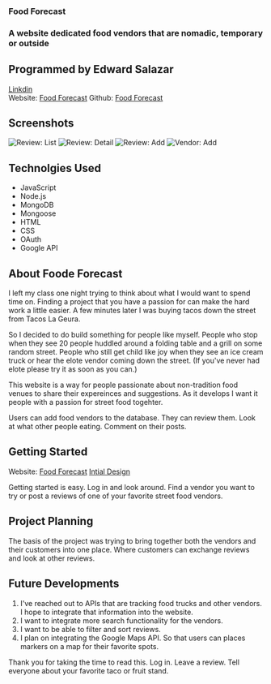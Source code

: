 ### Food Forecast
### A website dedicated food vendors that are nomadic, temporary or outside

## Programmed by Edward Salazar
[Linkdin](https://www.linkedin.com/in/edward-salazar-1744228b/)  
Website: [Food Forecast](https://food-forecast.herokuapp.com/)
Github: [Food Forecast](https://github.com/EdASalazar/foodforecast)

## Screenshots
![Review: List](https://i.imgur.com/J5x7Zfj.png)
![Review: Detail](https://i.imgur.com/4XozTt8.png)
![Review: Add](https://i.imgur.com/crXtrQM.png)
![Vendor: Add](https://i.imgur.com/Gl7e86D.png)

## Technolgies Used
* JavaScript
* Node.js
* MongoDB
* Mongoose
* HTML
* CSS
* OAuth
* Google API

## About Foode Forecast

I left my class one night trying to think about what I would want to spend time on. Finding a project that you have a passion for can make the hard work a little easier. A few minutes later I was buying tacos down the street from Tacos La Geura. 

So I decided to do build something for people like myself. People who stop when they see 20 people huddled around a folding table and a grill on some random street. People who still get child like joy when they see an ice cream truck or hear the elote vendor coming down the street. (If you've never had elote please try it as soon as you can.)

This website is a way for people passionate about non-tradition food venues to share their expereinces and suggestions. As it develops I want it people with a passion for street food togehter.

Users can add food vendors to the database. They can review them. Look at what other people eating. Comment on their posts. 

## Getting Started

Website: [Food Forecast](https://food-forecast.herokuapp.com/)
[Intial Design](https://trello.com/b/w4ajiiJn/project-2-food-forecast)

Getting started is easy. Log in and look around. Find a vendor you want to try or post a reviews of one of your favorite street food vendors. 


## Project Planning

The basis of the project was trying to bring together both the vendors and their customers into one place. Where customers can exchange reviews and look at other reviews. 



## Future Developments

1. I've reached out to APIs that are tracking food trucks and other vendors. I hope to integrate that information into the website.
2. I want to integrate more search functionality for the vendors.
3. I want to be able to filter and sort reviews.
4. I plan on integrating the Google Maps API. So that users can places markers on a map for their favorite spots. 

Thank you for taking the time to read this. Log in. Leave a review. Tell everyone about your favorite taco or fruit stand. 
